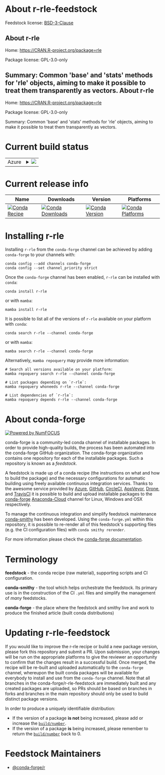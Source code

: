 About r-rle-feedstock
=====================

Feedstock license: [BSD-3-Clause](https://github.com/conda-forge/r-rle-feedstock/blob/main/LICENSE.txt)

About r-rle
-----------

Home: https://CRAN.R-project.org/package=rle

Package license: GPL-3.0-only

Summary: Common 'base' and 'stats' methods for 'rle' objects, aiming to make it possible to treat them transparently as vectors.
About r-rle
-----------

Home: https://CRAN.R-project.org/package=rle

Package license: GPL-3.0-only

Summary: Common 'base' and 'stats' methods for 'rle' objects, aiming to make it possible to treat them transparently as vectors.

Current build status
====================


<table>
    
  <tr>
    <td>Azure</td>
    <td>
      <details>
        <summary>
          <a href="https://dev.azure.com/conda-forge/feedstock-builds/_build/latest?definitionId=10849&branchName=main">
            <img src="https://dev.azure.com/conda-forge/feedstock-builds/_apis/build/status/r-rle-feedstock?branchName=main">
          </a>
        </summary>
        <table>
          <thead><tr><th>Variant</th><th>Status</th></tr></thead>
          <tbody><tr>
              <td>linux_64_r_base4.2</td>
              <td>
                <a href="https://dev.azure.com/conda-forge/feedstock-builds/_build/latest?definitionId=10849&branchName=main">
                  <img src="https://dev.azure.com/conda-forge/feedstock-builds/_apis/build/status/r-rle-feedstock?branchName=main&jobName=linux&configuration=linux%20linux_64_r_base4.2" alt="variant">
                </a>
              </td>
            </tr><tr>
              <td>linux_64_r_base4.3</td>
              <td>
                <a href="https://dev.azure.com/conda-forge/feedstock-builds/_build/latest?definitionId=10849&branchName=main">
                  <img src="https://dev.azure.com/conda-forge/feedstock-builds/_apis/build/status/r-rle-feedstock?branchName=main&jobName=linux&configuration=linux%20linux_64_r_base4.3" alt="variant">
                </a>
              </td>
            </tr><tr>
              <td>linux_aarch64_r_base4.2</td>
              <td>
                <a href="https://dev.azure.com/conda-forge/feedstock-builds/_build/latest?definitionId=10849&branchName=main">
                  <img src="https://dev.azure.com/conda-forge/feedstock-builds/_apis/build/status/r-rle-feedstock?branchName=main&jobName=linux&configuration=linux%20linux_aarch64_r_base4.2" alt="variant">
                </a>
              </td>
            </tr><tr>
              <td>linux_aarch64_r_base4.3</td>
              <td>
                <a href="https://dev.azure.com/conda-forge/feedstock-builds/_build/latest?definitionId=10849&branchName=main">
                  <img src="https://dev.azure.com/conda-forge/feedstock-builds/_apis/build/status/r-rle-feedstock?branchName=main&jobName=linux&configuration=linux%20linux_aarch64_r_base4.3" alt="variant">
                </a>
              </td>
            </tr><tr>
              <td>linux_ppc64le_r_base4.2</td>
              <td>
                <a href="https://dev.azure.com/conda-forge/feedstock-builds/_build/latest?definitionId=10849&branchName=main">
                  <img src="https://dev.azure.com/conda-forge/feedstock-builds/_apis/build/status/r-rle-feedstock?branchName=main&jobName=linux&configuration=linux%20linux_ppc64le_r_base4.2" alt="variant">
                </a>
              </td>
            </tr><tr>
              <td>linux_ppc64le_r_base4.3</td>
              <td>
                <a href="https://dev.azure.com/conda-forge/feedstock-builds/_build/latest?definitionId=10849&branchName=main">
                  <img src="https://dev.azure.com/conda-forge/feedstock-builds/_apis/build/status/r-rle-feedstock?branchName=main&jobName=linux&configuration=linux%20linux_ppc64le_r_base4.3" alt="variant">
                </a>
              </td>
            </tr><tr>
              <td>osx_64_r_base4.2</td>
              <td>
                <a href="https://dev.azure.com/conda-forge/feedstock-builds/_build/latest?definitionId=10849&branchName=main">
                  <img src="https://dev.azure.com/conda-forge/feedstock-builds/_apis/build/status/r-rle-feedstock?branchName=main&jobName=osx&configuration=osx%20osx_64_r_base4.2" alt="variant">
                </a>
              </td>
            </tr><tr>
              <td>osx_64_r_base4.3</td>
              <td>
                <a href="https://dev.azure.com/conda-forge/feedstock-builds/_build/latest?definitionId=10849&branchName=main">
                  <img src="https://dev.azure.com/conda-forge/feedstock-builds/_apis/build/status/r-rle-feedstock?branchName=main&jobName=osx&configuration=osx%20osx_64_r_base4.3" alt="variant">
                </a>
              </td>
            </tr><tr>
              <td>osx_arm64_r_base4.2</td>
              <td>
                <a href="https://dev.azure.com/conda-forge/feedstock-builds/_build/latest?definitionId=10849&branchName=main">
                  <img src="https://dev.azure.com/conda-forge/feedstock-builds/_apis/build/status/r-rle-feedstock?branchName=main&jobName=osx&configuration=osx%20osx_arm64_r_base4.2" alt="variant">
                </a>
              </td>
            </tr><tr>
              <td>osx_arm64_r_base4.3</td>
              <td>
                <a href="https://dev.azure.com/conda-forge/feedstock-builds/_build/latest?definitionId=10849&branchName=main">
                  <img src="https://dev.azure.com/conda-forge/feedstock-builds/_apis/build/status/r-rle-feedstock?branchName=main&jobName=osx&configuration=osx%20osx_arm64_r_base4.3" alt="variant">
                </a>
              </td>
            </tr><tr>
              <td>win_64</td>
              <td>
                <a href="https://dev.azure.com/conda-forge/feedstock-builds/_build/latest?definitionId=10849&branchName=main">
                  <img src="https://dev.azure.com/conda-forge/feedstock-builds/_apis/build/status/r-rle-feedstock?branchName=main&jobName=win&configuration=win%20win_64_" alt="variant">
                </a>
              </td>
            </tr>
          </tbody>
        </table>
      </details>
    </td>
  </tr>
</table>

Current release info
====================

| Name | Downloads | Version | Platforms |
| --- | --- | --- | --- |
| [![Conda Recipe](https://img.shields.io/badge/recipe-r--rle-green.svg)](https://anaconda.org/conda-forge/r-rle) | [![Conda Downloads](https://img.shields.io/conda/dn/conda-forge/r-rle.svg)](https://anaconda.org/conda-forge/r-rle) | [![Conda Version](https://img.shields.io/conda/vn/conda-forge/r-rle.svg)](https://anaconda.org/conda-forge/r-rle) | [![Conda Platforms](https://img.shields.io/conda/pn/conda-forge/r-rle.svg)](https://anaconda.org/conda-forge/r-rle) |

Installing r-rle
================

Installing `r-rle` from the `conda-forge` channel can be achieved by adding `conda-forge` to your channels with:

```
conda config --add channels conda-forge
conda config --set channel_priority strict
```

Once the `conda-forge` channel has been enabled, `r-rle` can be installed with `conda`:

```
conda install r-rle
```

or with `mamba`:

```
mamba install r-rle
```

It is possible to list all of the versions of `r-rle` available on your platform with `conda`:

```
conda search r-rle --channel conda-forge
```

or with `mamba`:

```
mamba search r-rle --channel conda-forge
```

Alternatively, `mamba repoquery` may provide more information:

```
# Search all versions available on your platform:
mamba repoquery search r-rle --channel conda-forge

# List packages depending on `r-rle`:
mamba repoquery whoneeds r-rle --channel conda-forge

# List dependencies of `r-rle`:
mamba repoquery depends r-rle --channel conda-forge
```


About conda-forge
=================

[![Powered by
NumFOCUS](https://img.shields.io/badge/powered%20by-NumFOCUS-orange.svg?style=flat&colorA=E1523D&colorB=007D8A)](https://numfocus.org)

conda-forge is a community-led conda channel of installable packages.
In order to provide high-quality builds, the process has been automated into the
conda-forge GitHub organization. The conda-forge organization contains one repository
for each of the installable packages. Such a repository is known as a *feedstock*.

A feedstock is made up of a conda recipe (the instructions on what and how to build
the package) and the necessary configurations for automatic building using freely
available continuous integration services. Thanks to the awesome service provided by
[Azure](https://azure.microsoft.com/en-us/services/devops/), [GitHub](https://github.com/),
[CircleCI](https://circleci.com/), [AppVeyor](https://www.appveyor.com/),
[Drone](https://cloud.drone.io/welcome), and [TravisCI](https://travis-ci.com/)
it is possible to build and upload installable packages to the
[conda-forge](https://anaconda.org/conda-forge) [Anaconda-Cloud](https://anaconda.org/)
channel for Linux, Windows and OSX respectively.

To manage the continuous integration and simplify feedstock maintenance
[conda-smithy](https://github.com/conda-forge/conda-smithy) has been developed.
Using the ``conda-forge.yml`` within this repository, it is possible to re-render all of
this feedstock's supporting files (e.g. the CI configuration files) with ``conda smithy rerender``.

For more information please check the [conda-forge documentation](https://conda-forge.org/docs/).

Terminology
===========

**feedstock** - the conda recipe (raw material), supporting scripts and CI configuration.

**conda-smithy** - the tool which helps orchestrate the feedstock.
                   Its primary use is in the construction of the CI ``.yml`` files
                   and simplify the management of *many* feedstocks.

**conda-forge** - the place where the feedstock and smithy live and work to
                  produce the finished article (built conda distributions)


Updating r-rle-feedstock
========================

If you would like to improve the r-rle recipe or build a new
package version, please fork this repository and submit a PR. Upon submission,
your changes will be run on the appropriate platforms to give the reviewer an
opportunity to confirm that the changes result in a successful build. Once
merged, the recipe will be re-built and uploaded automatically to the
`conda-forge` channel, whereupon the built conda packages will be available for
everybody to install and use from the `conda-forge` channel.
Note that all branches in the conda-forge/r-rle-feedstock are
immediately built and any created packages are uploaded, so PRs should be based
on branches in forks and branches in the main repository should only be used to
build distinct package versions.

In order to produce a uniquely identifiable distribution:
 * If the version of a package **is not** being increased, please add or increase
   the [``build/number``](https://docs.conda.io/projects/conda-build/en/latest/resources/define-metadata.html#build-number-and-string).
 * If the version of a package **is** being increased, please remember to return
   the [``build/number``](https://docs.conda.io/projects/conda-build/en/latest/resources/define-metadata.html#build-number-and-string)
   back to 0.

Feedstock Maintainers
=====================

* [@conda-forge/r](https://github.com/conda-forge/r/)

